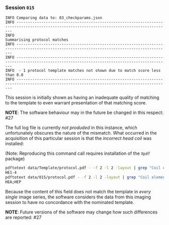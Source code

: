 ### Session `015`

```text
INFO Comparing data to: 03_checkparams.json
INFO ------------------------------------------------------------------------------------------------------------------------------------------
INFO                                                        Summarising protocol matches
INFO ------------------------------------------------------------------------------------------------------------------------------------------
INFO ------------------------------------------------------------------------------------------------------------------------------------------
INFO  - 1 protocol template matches not shown due to match score less than 0.8
INFO ------------------------------------------------------------------------------------------------------------------------------------------
```

This session is initially shown
as having an inadequate quality of matching to the template
to even warrant presentation of that matching score.

**NOTE**: The software behaviour may in the future
be changed in this respect: #27

The full log file is currently *not produded* in this instance,
which unfortunately obscures the nature of the mismatch.
What occurred in the acquisition of this particular session
is that the *incorrect head coil* was installed:

(Note: Reproducing this command call requires installation of the `Xpdf` package)

```sh
pdftotext data/Template/protocol.pdf - -f 2 -l 2 -layout | grep "Coil elements" | sed 's/  */ /g' | cut -d' ' -f3
HE1-4
pdftotext data/015/protocol.pdf - -f 2 -l 2 -layout | grep "Coil elements" | sed 's/  */ /g' | cut -d' ' -f3
HEA;HEP
```

Because the content of this field does not match the template
in *every single* image series,
the software considers the data from this imaging session
to have no concordance with the nominated template.

**NOTE**: Future versions of the software may change
how such differences are reported: #27

